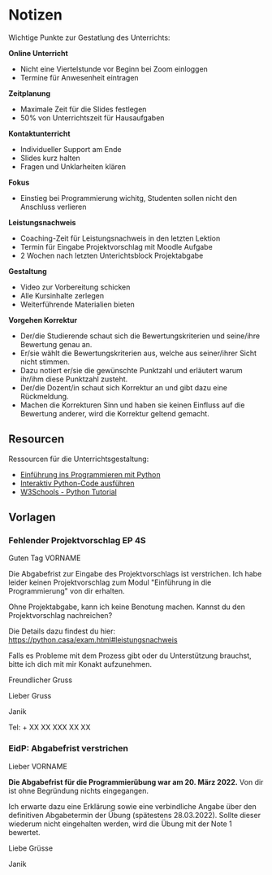 # Notizen

Wichtige Punkte zur Gestatlung des Unterrichts:

**Online Unterricht**
* Nicht eine Viertelstunde vor Beginn bei Zoom einloggen
* Termine für Anwesenheit eintragen

**Zeitplanung**
* Maximale Zeit für die Slides festlegen
* 50% von Unterrichtszeit für Hausaufgaben

**Kontaktunterricht**
* Individueller Support am Ende
* Slides kurz halten
* Fragen und Unklarheiten klären

**Fokus**
* Einstieg bei Programmierung wichitg, Studenten sollen nicht den Anschluss verlieren

**Leistungsnachweis**
* Coaching-Zeit für Leistungsnachweis in den letzten Lektion
* Termin für Eingabe Projektvorschlag mit Moodle Aufgabe
* 2 Wochen nach letzten Unterichtsblock Projektabgabe

**Gestaltung**
* Video zur Vorbereitung schicken
* Alle Kursinhalte zerlegen
* Weiterführende Materialien bieten

**Vorgehen Korrektur**
- Der/die Studierende schaut sich die Bewertungskriterien und seine/ihre Bewertung genau an.
- Er/sie wählt die Bewertungskriterien aus, welche aus seiner/ihrer Sicht nicht stimmen.
- Dazu notiert er/sie die gewünschte Punktzahl und erläutert warum ihr/ihm diese Punktzahl zusteht.
- Der/die Dozent/in schaut sich Korrektur an und gibt dazu eine Rückmeldung.
- Machen die Korrekturen Sinn und haben sie keinen Einfluss auf die Bewertung anderer, wird die Korrektur geltend gemacht.

## Resourcen

Ressourcen für die Unterrichtsgestaltung:
* [Einführung ins Programmieren mit Python](https://pythonbuch.com)
* [Interaktiv Python-Code ausführen](https://trinket.io/)
* [W3Schools - Python Tutorial](https://www.w3schools.com/python)

## Vorlagen

### Fehlender Projektvorschlag EP 4S

Guten Tag VORNAME

Die Abgabefrist zur Eingabe des Projektvorschlags ist verstrichen. Ich habe leider keinen Projektvorschlag zum Modul "Einführung in die Programmierung" von dir erhalten.  

Ohne Projektabgabe, kann ich keine Benotung machen. Kannst du den Projektvorschlag nachreichen?

Die Details dazu findest du hier: https://python.casa/exam.html#leistungsnachweis  

Falls es Probleme mit dem Prozess gibt oder du Unterstützung brauchst, bitte ich dich mit mir Konakt aufzunehmen.  

Freundlicher Gruss

Lieber Gruss  

Janik  

Tel: + XX XX XXX XX XX

### EidP: Abgabefrist verstrichen

Lieber VORNAME

**Die Abgabefrist für die Programmierübung war am 20. März 2022.** Von dir ist ohne Begründung nichts eingegangen.

Ich erwarte dazu eine Erklärung sowie eine verbindliche Angabe über den definitiven Abgabetermin der Übung (spätestens 28.03.2022). Sollte dieser wiederum nicht eingehalten werden, wird die Übung mit der Note 1 bewertet.

Liebe Grüsse

Janik